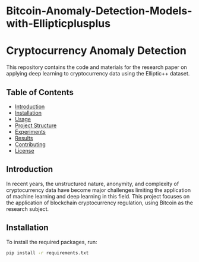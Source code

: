# Bitcoin-Anomaly-Detection-Models-with-Ellipticplusplus

# Cryptocurrency Anomaly Detection

This repository contains the code and materials for the research paper on applying deep learning to cryptocurrency data using the Elliptic++ dataset.

## Table of Contents
- [Introduction](#introduction)
- [Installation](#installation)
- [Usage](#usage)
- [Project Structure](#project-structure)
- [Experiments](#experiments)
- [Results](#results)
- [Contributing](#contributing)
- [License](#license)

## Introduction
In recent years, the unstructured nature, anonymity, and complexity of cryptocurrency data have become major challenges limiting the application of machine learning and deep learning in this field. This project focuses on the application of blockchain cryptocurrency regulation, using Bitcoin as the research subject.

## Installation
To install the required packages, run:
```bash
pip install -r requirements.txt
